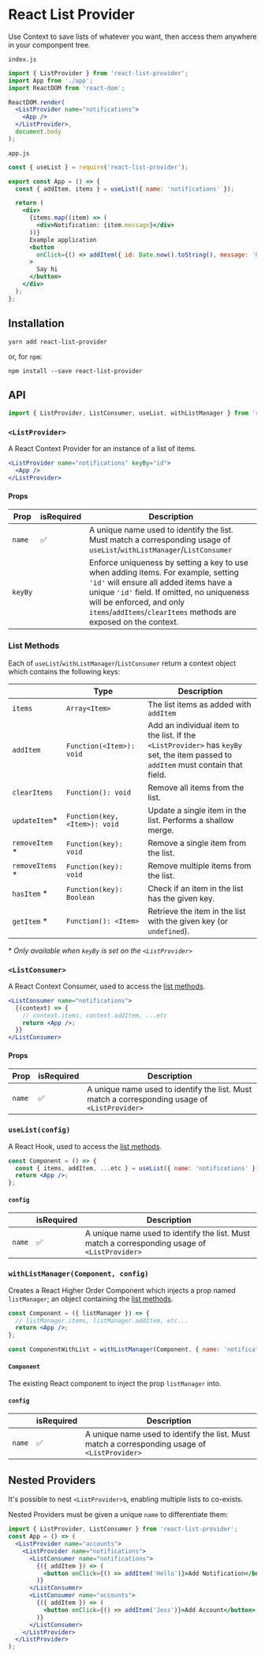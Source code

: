 # React List Provider

Use Context to save lists of whatever you want, then access them anywhere in
your componpent tree.

`index.js`

```jsx
import { ListProvider } from 'react-list-provider';
import App from './app';
import ReactDOM from 'react-dom';

ReactDOM.render(
  <ListProvider name="notifications">
    <App />
  </ListProvider>,
  document.body
);
```

`app.js`

```jsx
const { useList } = require('react-list-provider');

export const App = () => {
  const { addItem, items } = useList({ name: 'notifications' });

  return (
    <div>
      {items.map((item) => (
        <div>Notification: {item.message}</div>
      ))}
      Example application
      <button
        onClick={() => addItem({ id: Date.now().toString(), message: 'Hi' })}
      >
        Say hi
      </button>
    </div>
  );
};
```

## Installation

```
yarn add react-list-provider
```

or, for `npm`:

```
npm install --save react-list-provider
```

## API

```javascript
import { ListProvider, ListConsumer, useList, withListManager } from 'react-list-provider';
```

### `<ListProvider>`

A React Context Provider for an instance of a list of items.

```jsx
<ListProvider name="notifications" keyBy="id">
  <App />
</ListProvider>
```

#### Props

| Prop    | isRequired | Description                                                                                                                                                                                                                                                                |
| ------- | ---------- | -------------------------------------------------------------------------------------------------------------------------------------------------------------------------------------------------------------------------------------------------------------------------- |
| `name`  | ✅         | A unique name used to identify the list. Must match a corresponding usage of `useList`/`withListManager`/`ListConsumer`                                                                                                                                                    |
| `keyBy` |            | Enforce uniqueness by setting a key to use when adding items. For example, setting `'id'` will ensure all added items have a unique `'id'` field. If omitted, no uniqueness will be enforced, and only `items`/`addItems`/`clearItems` methods are exposed on the context. |

### List Methods

Each of `useList`/`withListManager`/`ListConsumer` return a context object which
contains the following keys:

|                  | Type                          | Description                                                                                                                        |
| ---------------- | ----------------------------- | ---------------------------------------------------------------------------------------------------------------------------------- |
| `items`          | `Array<Item>`                 | The list items as added with `addItem`                                                                                             |
| `addItem`        | `Function(<Item>): void`      | Add an individual item to the list. If the `<ListProvider>` has `keyBy` set, the item passed to `addItem` must contain that field. |
| `clearItems`     | `Function(): void`            | Remove all items from the list.                                                                                                    |
| `updateItem`\*   | `Function(key, <Item>): void` | Update a single item in the list. Performs a shallow merge.                                                                        |
| `removeItem` \*  | `Function(key): void`         | Remove a single item from the list.                                                                                                |
| `removeItems` \* | `Function(key): void`         | Remove multiple items from the list.                                                                                               |
| `hasItem` \*     | `Function(key): Boolean`      | Check if an item in the list has the given key.                                                                                    |
| `getItem` \*     | `Function(): <Item>`          | Retrieve the item in the list with the given key (or `undefined`).                                                                 |

\* _Only available when `keyBy` is set on the `<ListProvider>`_

### `<ListConsumer>`

A React Context Consumer, used to access the [list methods](#list-methods).

```jsx
<ListConsumer name="notifications">
  {(context) => {
    // context.items, context.addItem, ...etc
    return <App />;
  }}
</ListConsumer>
```

#### Props

| Prop   | isRequired | Description                                                                                   |
| ------ | ---------- | --------------------------------------------------------------------------------------------- |
| `name` | ✅         | A unique name used to identify the list. Must match a corresponding usage of `<ListProvider>` |

### `useList(config)`

A React Hook, used to access the [list methods](#list-methods).

```jsx
const Component = () => {
  const { items, addItem, ...etc } = useList({ name: 'notifications' });
  return <App />;
};
```

#### `config`

|        | isRequired | Description                                                                                   |
| ------ | ---------- | --------------------------------------------------------------------------------------------- |
| `name` | ✅         | A unique name used to identify the list. Must match a corresponding usage of `<ListProvider>` |

### `withListManager(Component, config)`

Creates a React Higher Order Component which injects a prop named `listManager`;
an object containing the [list methods](#list-methods).

```jsx
const Component = ({ listManager }) => {
  // listManager.items, listManager.addItem, etc...
  return <App />;
};

const ComponentWithList = withListManager(Component, { name: 'notifications' });
```

#### `Component`

The existing React component to inject the prop `listManager` into.

#### `config`

|        | isRequired | Description                                                                                   |
| ------ | ---------- | --------------------------------------------------------------------------------------------- |
| `name` | ✅         | A unique name used to identify the list. Must match a corresponding usage of `<ListProvider>` |

## Nested Providers

It's possible to nest `<ListProvider>`s, enabling multiple lists to co-exists.

Nested Providers must be given a unique `name` to differentiate them:

```jsx
import { ListProvider, ListConsumer } from 'react-list-provider';
const App = () => (
  <ListProvider name="accounts">
    <ListProvider name="notifications">
      <ListConsumer name="notifications">
        {({ addItem }) => (
          <button onClick={() => addItem('Hello')}>Add Notification</button>
        )}
      </ListConsumer>
      <ListConsumer name="accounts">
        {({ addItem }) => (
          <button onClick={() => addItem('Jess')}>Add Account</button>
        )}
      </ListConsumer>
    </ListProvider>
  </ListProvider>
);
```
